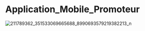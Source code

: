 # Application_Mobile_Promoteur


![211789362_351533069665688_8990693579219382213_n](https://user-images.githubusercontent.com/59982662/197153611-4e777874-45e0-4802-b7d9-f6e39d3c9361.jpg)
